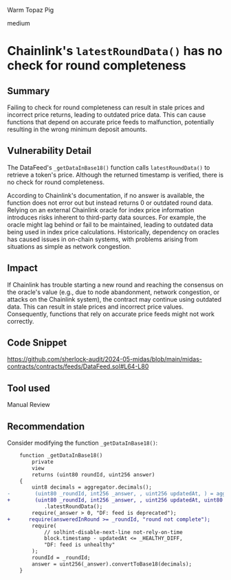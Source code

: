 Warm Topaz Pig

medium

# Chainlink's `latestRoundData()` has no check for round completeness

## Summary
Failing to check for round completeness can result in stale prices and incorrect price returns, leading to outdated price data. This can cause functions that depend on accurate price feeds to malfunction, potentially resulting in the wrong minimum deposit amounts.

## Vulnerability Detail
The DataFeed's `_getDataInBase18()` function calls `latestRoundData()` to retrieve a token's price. Although the returned timestamp is verified, there is no check for round completeness.

According to Chainlink's documentation, if no answer is available, the function does not error out but instead returns 0 or outdated round data. Relying on an external Chainlink oracle for index price information introduces risks inherent to third-party data sources. For example, the oracle might lag behind or fail to be maintained, leading to outdated data being used in index price calculations. Historically, dependency on oracles has caused issues in on-chain systems, with problems arising from situations as simple as network congestion.

## Impact
If Chainlink has trouble starting a new round and reaching the consensus on the oracle's value (e.g., due to node abandonment, network congestion, or attacks on the Chainlink system), the contract may continue using outdated data. This can result in stale prices and incorrect price values. Consequently, functions that rely on accurate price feeds might not work correctly.

## Code Snippet
https://github.com/sherlock-audit/2024-05-midas/blob/main/midas-contracts/contracts/feeds/DataFeed.sol#L64-L80

## Tool used

Manual Review

## Recommendation
Consider modifying the function `_getDataInBase18()`:

```diff
    function _getDataInBase18()
        private
        view
        returns (uint80 roundId, uint256 answer)
    {
        uint8 decimals = aggregator.decimals();
-        (uint80 _roundId, int256 _answer, , uint256 updatedAt, ) = aggregator
+        (uint80 _roundId, int256 _answer, , uint256 updatedAt, uint80 answeredInRound) = aggregator
            .latestRoundData();
        require(_answer > 0, "DF: feed is deprecated");
+      require(answeredInRound >= _roundId, "round not complete");
        require(
            // solhint-disable-next-line not-rely-on-time
            block.timestamp - updatedAt <= _HEALTHY_DIFF,
            "DF: feed is unhealthy"
        );
        roundId = _roundId;
        answer = uint256(_answer).convertToBase18(decimals);
    }
```